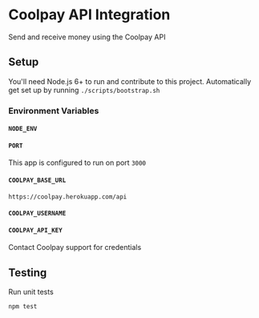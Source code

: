 # Coolpay API Integration
Send and receive money using the Coolpay API

## Setup
You'll need Node.js 6+ to run and contribute to this project. Automatically get set up by running `./scripts/bootstrap.sh`

### Environment Variables

#### `NODE_ENV`
#### `PORT`
This app is configured to run on port `3000`
#### `COOLPAY_BASE_URL`
`https://coolpay.herokuapp.com/api`
#### `COOLPAY_USERNAME`
#### `COOLPAY_API_KEY`
Contact Coolpay support for credentials

## Testing
Run unit tests
```
npm test
```
